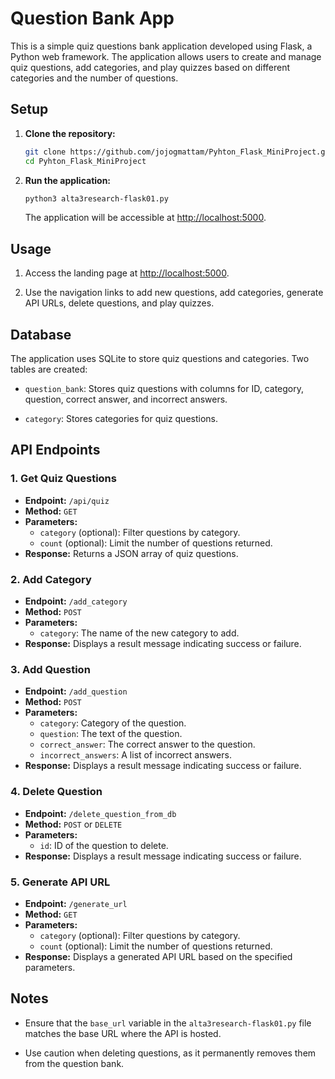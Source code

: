 # Question Bank App
This is a simple quiz questions bank application developed using Flask, a Python web framework. The application allows users to create and manage quiz questions, add categories, and play quizzes based on different categories and the number of questions. 

## Setup

1. **Clone the repository:**

    ```bash
    git clone https://github.com/jojogmattam/Pyhton_Flask_MiniProject.git
    cd Pyhton_Flask_MiniProject
    ```

2. **Run the application:**

    ```bash
    python3 alta3research-flask01.py
    ```

   The application will be accessible at [http://localhost:5000](http://localhost:5000).

## Usage

1. Access the landing page at [http://localhost:5000](http://localhost:5000).

2. Use the navigation links to add new questions, add categories, generate API URLs, delete questions, and play quizzes.

## Database

The application uses SQLite to store quiz questions and categories. Two tables are created:

- `question_bank`: Stores quiz questions with columns for ID, category, question, correct answer, and incorrect answers.

- `category`: Stores categories for quiz questions.

## API Endpoints

### 1. Get Quiz Questions

- **Endpoint:** `/api/quiz`
- **Method:** `GET`
- **Parameters:**
  - `category` (optional): Filter questions by category.
  - `count` (optional): Limit the number of questions returned.
- **Response:** Returns a JSON array of quiz questions.

### 2. Add Category

- **Endpoint:** `/add_category`
- **Method:** `POST`
- **Parameters:**
  - `category`: The name of the new category to add.
- **Response:** Displays a result message indicating success or failure.

### 3. Add Question

- **Endpoint:** `/add_question`
- **Method:** `POST`
- **Parameters:**
  - `category`: Category of the question.
  - `question`: The text of the question.
  - `correct_answer`: The correct answer to the question.
  - `incorrect_answers`: A list of incorrect answers.
- **Response:** Displays a result message indicating success or failure.

### 4. Delete Question

- **Endpoint:** `/delete_question_from_db`
- **Method:** `POST` or `DELETE`
- **Parameters:**
  - `id`: ID of the question to delete.
- **Response:** Displays a result message indicating success or failure.

### 5. Generate API URL

- **Endpoint:** `/generate_url`
- **Method:** `GET`
- **Parameters:**
  - `category` (optional): Filter questions by category.
  - `count` (optional): Limit the number of questions returned.
- **Response:** Displays a generated API URL based on the specified parameters.

## Notes

- Ensure that the `base_url` variable in the `alta3research-flask01.py` file matches the base URL where the API is hosted.

- Use caution when deleting questions, as it permanently removes them from the question bank.


